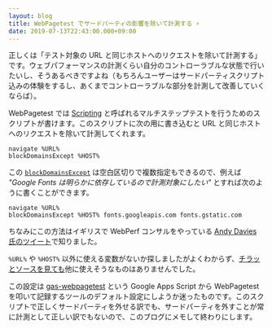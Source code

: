 ```yaml
---
layout: blog
title: WebPagetest でサードパーティの影響を除いて計測する ⚡
date: 2019-07-13T22:43:00.000+09:00
---
```


正しくは「テスト対象の URL と同じホストへのリクエストを除いて計測する」です。ウェブパフォーマンスの計測くらい自分のコントローラブルな状態で行いたいし、そうあるべきですよね（もちろんユーザーはサードパーティスクリプト込みの体験をするし、あくまでコントローラブルな部分を計測して改善していくならば）。

WebPagetest では [Scripting](https://sites.google.com/a/webpagetest.org/docs/using-webpagetest/scripting) と呼ばれるマルチステップテストを行うためのスクリプトが書けます。このスクリプトに次の用に書き込むと URL と同じホストへのリクエストを除いて計測してくれます。

```text
navigate %URL%
blockDomainsExcept %HOST%
```

この [`blockDomainsExcept`](https://sites.google.com/a/webpagetest.org/docs/using-webpagetest/scripting#TOC-blockDomainsExecpt) は空白区切りで複数指定もできるので、例えば *"Google Fonts は明らかに依存しているので計測対象にしたい"* とすれば次のように書くことができます。

```text
navigate %URL%
blockDomainsExcept %HOST% fonts.googleapis.com fonts.gstatic.com
```

ちなみにこの方法はイギリスで WebPerf コンサルをやっている [Andy Davies 氏のツイート](https://twitter.com/AndyDavies/status/1128748618305896452/)で知りました。

`%URL%` や `%HOST%` 以外に使える変数がないか探しましたがよくわからず、[チラッとソースを見ても](https://github.com/WPO-Foundation/webpagetest/blob/master/www/runtest.php)他に使えそうなものはありませんでした。

この設定は [gas-webpagetest](https://github.com/uknmr/gas-webpagetest) という Google Apps Script から WebPagetest を叩いて記録するツールのデフォルト設定にしようか迷ったものです。このスクリプトで正しくサードパーティを外せる訳でも、サードパーティを外すことが常に計測として正しい訳でもないので、このブログにメモして終わりにします。

